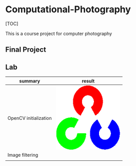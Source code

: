 # Computational-Photography
[TOC]

 This is a course project for computer photography

## Final Project





## Lab

| summary               |              result              |
| --------------------- | :------------------------------: |
| OpenCV initialization | ![](lab1-opencv/opencv-logo.png) |
| Image filtering       |                                  |
|                       |                                  |



